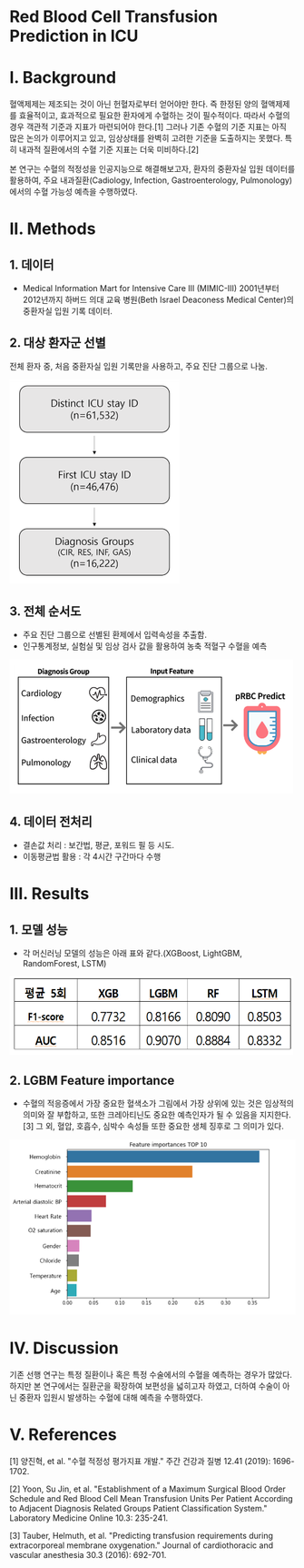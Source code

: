 # Red Blood Cell Transfusion Prediction in ICU

# I. Background

혈액제제는 제조되는 것이 아닌 헌혈자로부터 얻어야만 한다. 즉 한정된 양의 혈액제제를 효율적이고, 효과적으로 필요한 환자에게 수혈하는 것이 필수적이다. 따라서 수혈의 경우 객관적 기준과 지표가 마련되어야 한다.[1] 그러나 기존 수혈의 기준 지표는 아직 많은 논의가 이루어지고 있고, 임상상태를 완벽히 고려한 기준을 도출하지는 못했다. 특히 내과적 질환에서의 수혈 기준 지표는 더욱 미비하다.[2] 

본 연구는 수혈의 적정성을 인공지능으로 해결해보고자, 환자의 중환자실 입원 데이터를 활용하여, 주요 내과질환(Cadiology, Infection, Gastroenterology, Pulmonology)에서의 수혈 가능성 예측을 수행하였다.

# II. Methods

## 1. 데이터 
- Medical Information Mart for Intensive Care III (MIMIC-III) 2001년부터 2012년까지 하버드 의대 교육 병원(Beth Israel Deaconess Medical Center)의 중환자실 입원 기록 데이터.
## 2. 대상 환자군 선별
전체 환자 중, 처음 중환자실 입원 기록만을 사용하고, 주요 진단 그룹으로 나눔.

<img src="./patients.PNG"  width="300" >

## 3. 전체 순서도
- 주요 진단 그룹으로 선별된 환제에서 입력속성을 추출함.
- 인구통계정보, 실험실 및 임상 검사 값을 활용하여 농축 적혈구 수혈을 예측

<img src="./flow_chart.PNG"  width="500" >

## 4. 데이터 전처리
- 결손값 처리 : 보간법, 평균, 포워드 필 등 시도.
- 이동평균법 활용 : 각 4시간 구간마다 수행
# III. Results

## 1. 모델 성능 
- 각 머신러닝 모델의 성능은 아래 표와 같다.(XGBoost, LightGBM, RandomForest, LSTM)

<img src="./performance.PNG"  width="500" >

## 2. LGBM Feature importance
- 수혈의 적응증에서 가장 중요한 혈색소가 그림에서 가장 상위에 있는 것은 임상적의 의미와 잘 부합하고, 또한 크레아티닌도 중요한 예측인자가 될 수 있음을 지지한다.[3] 그 외, 혈압, 호흡수, 심박수 속성들 또한 중요한 생체 징후로 그 의미가 있다.
<img src="./feature_importances.PNG"  width="600" >


# IV. Discussion

기존 선행 연구는 특정 질환이나 혹은 특정 수술에서의 수혈을 예측하는 경우가 많았다. 하지만 본 연구에서는 질환군을 확장하여 보편성을 넓히고자 하였고, 더하여 수술이 아닌 중환자 입원시 발생하는 수혈에 대해 예측을 수행하였다.

# V. References

[1] 양진혁, et al. "수혈 적정성 평가지표 개발." 주간 건강과 질병 12.41 (2019): 1696-1702.

[2] Yoon, Su Jin, et al. "Establishment of a Maximum Surgical Blood Order Schedule and Red Blood Cell Mean Transfusion Units Per Patient According to Adjacent Diagnosis Related Groups Patient Classification System." Laboratory Medicine Online 10.3: 235-241.

[3] Tauber, Helmuth, et al. "Predicting transfusion requirements during extracorporeal membrane oxygenation." Journal of cardiothoracic and vascular anesthesia 30.3 (2016): 692-701.
